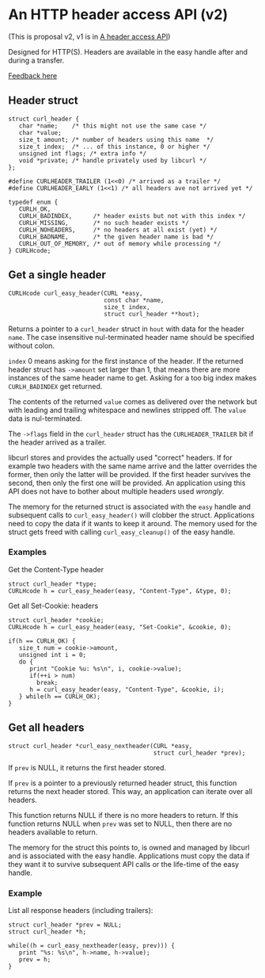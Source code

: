 # An HTTP header access API (v2)

(This is proposal v2, v1 is in [A header access API](get-headers.md))

Designed for HTTP(S). Headers are available in the easy handle after and
during a transfer.

[Feedback here](https://github.com/curl/curl/discussions/8496)

## Header struct

    struct curl_header {
       char *name;    /* this might not use the same case */
       char *value;
       size_t amount; /* number of headers using this name  */
       size_t index;  /* ... of this instance, 0 or higher */
       unsigned int flags; /* extra info */
       void *private; /* handle privately used by libcurl */
    };
    
    #define CURLHEADER_TRAILER (1<<0) /* arrived as a trailer */
    #define CURLHEADER_EARLY (1<<1) /* all headers ave not arrived yet */

    typedef enum {
       CURLH_OK,
       CURLH_BADINDEX,      /* header exists but not with this index */
       CURLH_MISSING,       /* no such header exists */
       CURLH_NOHEADERS,     /* no headers at all exist (yet) */
       CURLH_BADNAME,       /* the given header name is bad */
       CURLH_OUT_OF_MEMORY, /* out of memory while processing */
    } CURLHcode;

## Get a single header

    CURLHcode curl_easy_header(CURL *easy,
                               const char *name,
                               size_t index,
                               struct curl_header **hout);

Returns a pointer to a `curl_header` struct in `hout` with data for the header
`name`. The case insensitive nul-terminated header name should be specified
without colon.

`index` 0 means asking for the first instance of the header. If the returned
header struct has `->amount` set larger than 1, that means there are more
instances of the same header name to get. Asking for a too big index makes
`CURLH_BADINDEX` get returned.

The contents of the returned `value` comes as delivered over the network but
with leading and trailing whitespace and newlines stripped off. The `value`
data is nul-terminated.

The `->flags` field in the `curl_header` struct has the `CURLHEADER_TRAILER`
bit if the header arrived as a trailer.

libcurl stores and provides the actually used "correct" headers. If for
example two headers with the same name arrive and the latter overrides the
former, then only the latter will be provided. If the first header survives
the second, then only the first one will be provided. An application using
this API does not have to bother about multiple headers used *wrongly*.

The memory for the returned struct is associated with the `easy` handle and
subsequent calls to `curl_easy_header()` will clobber the struct. Applications
need to copy the data if it wants to keep it around. The memory used for the
struct gets freed with calling `curl_easy_cleanup()` of the easy handle.

### Examples

Get the Content-Type header

    struct curl_header *type;
    CURLHcode h = curl_easy_header(easy, "Content-Type", &type, 0);

Get all Set-Cookie: headers

    struct curl_header *cookie;
    CURLHcode h = curl_easy_header(easy, "Set-Cookie", &cookie, 0);
    
    if(h == CURLH_OK) {
       size_t num = cookie->amount,
       unsigned int i = 0;
       do {
          print "Cookie %u: %s\n", i, cookie->value);
          if(++i > num)
            break;
          h = curl_easy_header(easy, "Content-Type", &cookie, i);
       } while(h == CURLH_OK);
    }

## Get all headers

    struct curl_header *curl_easy_nextheader(CURL *easy,
                                             struct curl_header *prev);

If `prev` is NULL, it returns the first header stored.

If `prev` is a pointer to a previously returned header struct, this function
returns the next header stored. This way, an application can iterate over all
headers.

This function returns NULL if there is no more headers to return. If this
function returns NULL when `prev` was set to NULL, then there are no headers
available to return.

The memory for the struct this points to, is owned and managed by libcurl and
is associated with the easy handle. Applications must copy the data if they
want it to survive subsequent API calls or the life-time of the easy handle.

### Example

List all response headers (including trailers):

    struct curl_header *prev = NULL;
    struct curl_header *h;

    while((h = curl_easy_nextheader(easy, prev))) {
       print "%s: %s\n", h->name, h->value);
       prev = h;
    }
